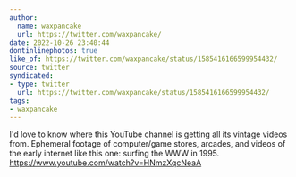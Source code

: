 ```yaml
---
author:
  name: waxpancake
  url: https://twitter.com/waxpancake/
date: 2022-10-26 23:40:44
dontinlinephotos: true
like_of: https://twitter.com/waxpancake/status/1585416166599954432/
source: twitter
syndicated:
- type: twitter
  url: https://twitter.com/waxpancake/status/1585416166599954432/
tags:
- waxpancake
---
```


I'd love to know where this YouTube channel is getting all its vintage videos from. Ephemeral footage of computer/game stores, arcades, and videos of the early internet like this one: surfing the WWW in 1995. https://www.youtube.com/watch?v=HNmzXqcNeaA